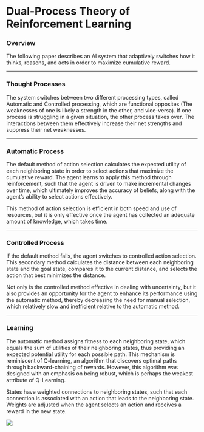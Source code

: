 # Dual-Process Theory of Reinforcement Learning


### Overview

The following paper describes an AI system that adaptively switches how it thinks, reasons, and acts in order to maximize cumulative reward. 

* * *

### Thought Processes

The system switches between two different processing types, called Automatic and Controlled processing, which are functional opposites (The weaknesses of one is likely a strength in the other, and vice-versa). If one process is struggling in a given situation, the other process takes over. The interactions between them effectively increase their net strengths and suppress their net weaknesses. 

* * *

### Automatic Process

The default method of action selection calculates the expected utility of each neighboring state in order to select actions that maximize the cumulative reward. The agent learns to apply this method through reinforcement, such that the agent is driven to make incremental changes over time, which ultimately improves the accuracy of beliefs, along with the agent’s ability to select actions effectively.
 
 This method of action selection is efficient in both speed and use of resources, but it is only effective once the agent has collected an adequate amount of knowledge, which takes time. 

* * *

### Controlled Process

If the default method fails, the agent switches to controlled action selection. This secondary method calculates the distance between each neighboring state and the goal state, compares it to the current distance, and selects the action that best minimizes the distance. 

Not only is the controlled method effective in dealing with uncertainty, but it also provides an opportunity for the agent to enhance its performance using the automatic method, thereby decreasing the need for manual selection, which relatively slow and inefficient relative to the automatic method.

* * *

### Learning

The automatic method assigns fitness to each neighboring state, which equals the sum of utilities of their neighboring states, thus providing an expected potential utility for each possible path. This mechanism is reminiscent of Q-learning, an algorithm that discovers optimal paths through backward-chaining of rewards. However, this algorithm was designed with an emphasis on being robust, which is perhaps the weakest attribute of Q-Learning. 

States have weighted connections to neighboring states, such that each connection is associated with an action that leads to the neighboring state. Weights are adjusted when the agent selects an action and receives a reward in the new state.

![](https://github.com/CarsonScott/Dual-Process-Action-Selection/blob/master/img/Capture.PNG)
